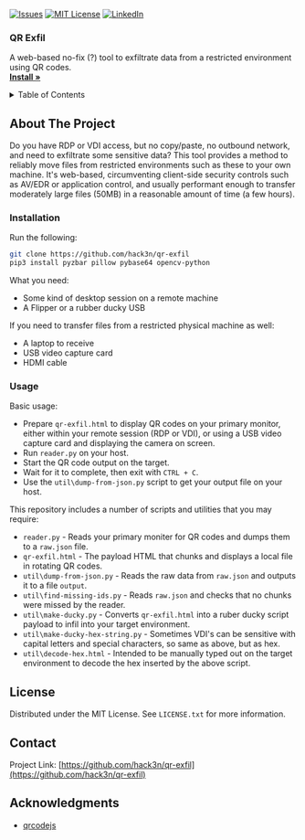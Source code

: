 <a name="readme-top"></a>

[![Issues][issues-shield]][issues-url]
[![MIT License][license-shield]][license-url]
[![LinkedIn][linkedin-shield]][linkedin-url]

<h3>QR Exfil</h3>

<p>
  A web-based no-fix (?) tool to exfiltrate data from a restricted environment using QR codes.
  <br />
  <a href="#installation"><strong>Install »</strong></a>
</p>

<!-- TABLE OF CONTENTS -->
<details>
  <summary>Table of Contents</summary>
  <ol>
    <li>
      <a href="#about-the-project">About The Project</a>
    </li>
    <li>
      <a href="#installation">Installation</a>
    </li>
    <li>
      <a href="#usage">Usage</a>
    </li>
    <li><a href="#license">License</a></li>
    <li><a href="#contact">Contact</a></li>
    <li><a href="#acknowledgements">Acknowledgements</a></li>
  </ol>
</details>

<!-- ABOUT THE PROJECT -->
## About The Project

Do you have RDP or VDI access, but no copy/paste, no outbound network, and need to exfiltrate some sensitive data? 
This tool provides a method to reliably move files from restricted environments such as these to your own machine.
It's web-based, circumventing client-side security controls such as AV/EDR or application control, and usually performant enough to transfer moderately large files (50MB) in a reasonable amount of time (a few hours).

### Installation

Run the following:
```bash
git clone https://github.com/hack3n/qr-exfil
pip3 install pyzbar pillow pybase64 opencv-python
```

What you need:
 - Some kind of desktop session on a remote machine
 - A Flipper or a rubber ducky USB

If you need to transfer files from a restricted physical machine as well:
 - A laptop to receive
 - USB video capture card
 - HDMI cable

### Usage

Basic usage:
 - Prepare `qr-exfil.html` to display QR codes on your primary monitor, either within your remote session (RDP or VDI), or using a USB video capture card and displaying the camera on screen.
 - Run `reader.py` on your host.
 - Start the QR code output on the target.
 - Wait for it to complete, then exit with `CTRL + C`.
 - Use the `util\dump-from-json.py` script to get your output file on your host.

This repository includes a number of scripts and utilities that you may require:
 - `reader.py` - Reads your primary moniter for QR codes and dumps them to a `raw.json` file.
 - `qr-exfil.html` - The payload HTML that chunks and displays a local file in rotating QR codes.
 - `util\dump-from-json.py` - Reads the raw data from `raw.json` and outputs it to a file `output`.
 - `util\find-missing-ids.py` - Reads `raw.json` and checks that no chunks were missed by the reader.
 - `util\make-ducky.py` - Converts `qr-exfil.html` into a ruber ducky script payload to infil into your target environment.
 - `util\make-ducky-hex-string.py` - Sometimes VDI's can be sensitive with capital letters and special characters, so same as above, but as hex.
 - `util\decode-hex.html` - Intended to be manually typed out on the target environment to decode the hex inserted by the above script.

## License

Distributed under the MIT License. See `LICENSE.txt` for more information.


## Contact

Project Link: [https://github.com/hack3n/qr-exfil](https://github.com/hack3n/qr-exfil)

## Acknowledgments

* [qrcodejs](https://github.com/davidshimjs/qrcodejs)


<!-- MARKDOWN LINKS & IMAGES -->
[issues-shield]: https://img.shields.io/github/issues/hack3n/qr-exfil.svg?style=for-the-badge
[issues-url]: https://github.com/hack3n/qr-exfil/issues
[license-shield]: https://img.shields.io/github/license/hack3n/qr-exfil.svg?style=for-the-badge
[license-url]: https://github.com/hack3n/qr-exfil/blob/main/LICENSE
[linkedin-shield]: https://img.shields.io/badge/-LinkedIn-black.svg?style=for-the-badge&logo=linkedin&colorB=555
[linkedin-url]: https://linkedin.com/in/liam-o-brien-017aa6178/
